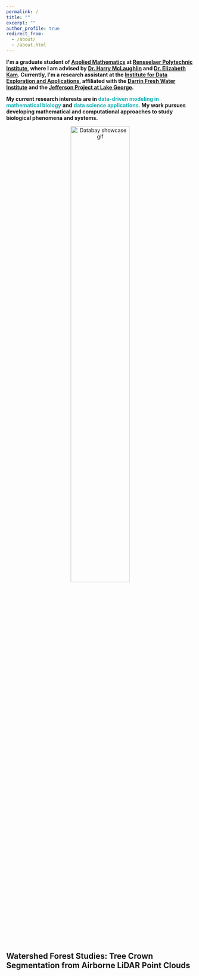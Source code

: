 ```yaml
---
permalink: /
title: ""
excerpt: ""
author_profile: true
redirect_from: 
  - /about/
  - /about.html
---
```



<b>I'm a graduate student of [Applied Mathematics](https://science.rpi.edu/mathematical-sciences) at [Rensselaer Polytechnic Institute](https://www.rpi.edu), where I am advised by [Dr. Harry McLaughlin](https://science.rpi.edu/mathematical-sciences/faculty/harry-mclaughlin) and [Dr. Elizabeth Kam](https://science.rpi.edu/mathematical-sciences/faculty/elizabeth-kam). Currently, I'm a research assistant at the [Institute for Data Exploration and Applications](https://idea.rpi.edu), affiliated with the [Darrin Fresh Water Institute](https://dfwi.rpi.edu) and the [Jefferson Project at Lake George](https://jeffersonproject.rpi.edu).</b> 

<b>My current research interests are in </b><b><font color='#16B1B5'>data-driven modeling in mathematical biology</font></b> <b>and</b> <b><font color='#16B1B5'>data science applications</font></b>. <b>My work pursues developing mathematical and computational approaches to study biological phenomena and systems.</b> 



<p align="center">
  <img src="https://haowen-he.github.io/images/x_z.gif" alt="Databay showcase gif" width="56%">
</p>


<h2>Watershed Forest Studies: Tree Crown Segmentation from Airborne LiDAR Point Clouds</h2>
